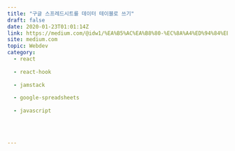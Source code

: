 ```yaml
---
title: "구글 스프레드시트를 데이터 테이블로 쓰기"
draft: false
date: 2020-01-23T01:01:14Z
link: https://medium.com/@idw1/%EA%B5%AC%EA%B8%80-%EC%8A%A4%ED%94%84%EB%A0%88%EB%93%9C%EC%8B%9C%ED%8A%B8%EB%A5%BC-%EB%8D%B0%EC%9D%B4%ED%84%B0-%ED%85%8C%EC%9D%B4%EB%B8%94%EB%A1%9C-%EC%93%B0%EA%B8%B0-9c889362787d?source=rss------jamstack-5&utm_medium=RSS&utm_source=hune
site: medium.com
topic: Webdev
category:
  - react
  
  - react-hook
  
  - jamstack
  
  - google-spreadsheets
  
  - javascript
  
   
  

---
```

